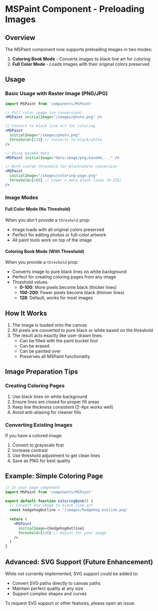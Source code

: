# MSPaint Component - Preloading Images

## Overview
The MSPaint component now supports preloading images in two modes:
1. **Coloring Book Mode** - Converts images to black line art for coloring
2. **Full Color Mode** - Loads images with their original colors preserved

## Usage

### Basic Usage with Raster Image (PNG/JPG)
```jsx
import MSPaint from 'components/MSPaint'

// Full color image (no conversion)
<MSPaint initialImage="/images/photo.png" />

// Convert to black line art for coloring
<MSPaint 
  initialImage="/images/photo.png" 
  threshold={128} // Converts to black/white
/>

// Using base64 data
<MSPaint initialImage="data:image/png;base64,..." />

// With custom threshold for black/white conversion
<MSPaint 
  initialImage="/images/coloring-page.png" 
  threshold={100} // Lower = more black lines (0-255)
/>
```

### Image Modes

#### Full Color Mode (No Threshold)
When you don't provide a `threshold` prop:
- Image loads with all original colors preserved
- Perfect for editing photos or full-color artwork
- All paint tools work on top of the image

#### Coloring Book Mode (With Threshold)
When you provide a `threshold` prop:
- Converts image to pure black lines on white background
- Perfect for creating coloring pages from any image
- Threshold values:
  - **0-100**: More pixels become black (thicker lines)
  - **100-200**: Fewer pixels become black (thinner lines)
  - **128**: Default, works for most images

## How It Works

1. The image is loaded onto the canvas
2. All pixels are converted to pure black or white based on the threshold
3. The result acts exactly like user-drawn lines:
   - Can be filled with the paint bucket tool
   - Can be erased
   - Can be painted over
   - Preserves all MSPaint functionality

## Image Preparation Tips

### Creating Coloring Pages
1. Use black lines on white background
2. Ensure lines are closed for proper fill areas
3. Keep line thickness consistent (2-4px works well)
4. Avoid anti-aliasing for cleaner fills

### Converting Existing Images
If you have a colored image:
1. Convert to grayscale first
2. Increase contrast
3. Use threshold adjustment to get clean lines
4. Save as PNG for best quality

## Example: Simple Coloring Page
```jsx
// In your page component
import MSPaint from 'components/MSPaint'

export default function ColoringBook() {
  // Convert any image to black line art
  const hedgehogOutline = '/images/hedgehog-outline.png'
  
  return (
    <MSPaint 
      initialImage={hedgehogOutline}
      threshold={150} // Adjust for your image
    />
  )
}
```

## Advanced: SVG Support (Future Enhancement)
While not currently implemented, SVG support could be added to:
- Convert SVG paths directly to canvas paths
- Maintain perfect quality at any size
- Support complex shapes and curves

To request SVG support or other features, please open an issue.